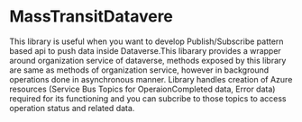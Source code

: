 # MassTransitDatavere
This library is useful when you want to develop Publish/Subscribe pattern based api to push data inside Dataverse.This libarary provides a wrapper around organization service of dataverse, methods exposed by this library are same as methods of organization service, however in background operations done in asynchronous manner. Library handles creation of Azure resources (Service Bus Topics for OperaionCompleted data, Error data) required for its functioning and you can subcribe to those topics to access operation status and related data.   
